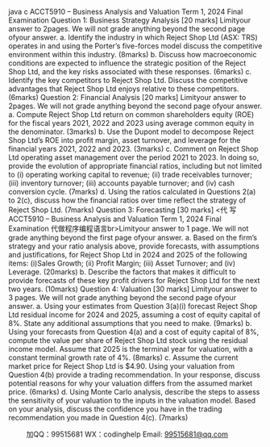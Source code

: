 java c
ACCT5910 – Business Analysis and Valuation 
Term 1, 2024 
Final Examination 
Question 1: Business Strategy Analysis [20 marks] 
Limityour answer to 2pages. We will not grade anything beyond the second page ofyour answer. a.         Identify the industry in which Reject Shop Ltd   (ASX: TRS) operates in   and   using   the   Porter’s five-forces model discuss the competitive   environment within   this industry. (8marks) 
b.       Discuss how macroeconomic conditions are expected   to   influence   the   strategic   position   of the Reject Shop Ltd, and the key risks associated with   these   responses. (6marks) c.       Identify the key   competitors   to   Reject   Shop   Ltd.   Discuss   the   competitive   advantages   that   Reject Shop Ltd enjoys relative to these   competitors. (6marks) 
Question 2: Financial Analysis [20 marks] 
Limityour answer to 2pages. We will not grade anything beyond the second page ofyour answer. 
a.    Compute   Reject   Shop   Ltd   return   on   common    shareholders   equity   (ROE)   for   the   fiscal   years 2021, 2022 and 2023 using average   common   equity in   the   denominator. (3marks) b.   Use   the   Dupont   model   to   decompose   Reject   Shop   Ltd’s   ROE   into   profit   margin,   asset   turnover, and leverage for the financial years   2021,   2022   and   2023. (3marks) c.    Comment on Reject   Shop Ltd   operating   asset   management   over   the   period   2021   to   2023.   In doing so, provide the evolution of   appropriate financial ratios, including but not limited   to   (i)   operating   working   capital   to   revenue;   (ii)   trade   receivables   turnover;   (iii)   inventory   turnover;   (iii) accounts payable turnover; and   (iv) cash   conversion   cycle. (7marks) d.    Using the ratios   calculated in   Questions   2(a)   to   2(c),   discuss how   the   financial   ratios   over   time reflect the strategy of   Reject Shop Ltd. (7marks) 
Question 3: Forecasting [30 marks] <代 写ACCT5910 – Business Analysis and Valuation Term 1, 2024 Final Examination
代做程序编程语言br>Limityour answer to 1 page. We will not grade anything beyond the first page ofyour answer. 
a.         Based on the firm’s strategy    and your ratio analysis above, provide forecasts, with   assumptions   and   justifications,   for   Reject   Shop   Ltd   in   2024   and   2025   of   the   following   items:   (i)Sales   Growth;   (ii) Profit Margin;   (iii) Asset Turnover; and   (iv) Leverage. (20marks) b.          Describe the   factors that makes   it   difficult   to   provide   forecasts   of these   key profit   drivers   for Reject Shop Ltd for the   next   two years. (10marks) 
Question 4: Valuation [30 marks] 
Limityour answer to 3 pages. We will not grade anything beyond the second page ofyour answer. a.             Using your   estimates   from   Question   3(a)(i)   forecast   Reject   Shop Ltd   residual income   for 2024   and 2025,   assuming a   cost   of equity capital   of 8%.   State   any additional   assumptions   that   you   need   to   make. (9marks) b.          Using your   forecasts   from   Question   4(a)   and   a   cost   of equity   capital   of 8%,   compute   the   value   per   share   of Reject   Shop   Ltd   stock   using   the   residual   income   model.   Assume   that 2025 is the terminal year   for   valuation, with a constant terminal   growth   rate   of   4%. (8marks) 
c.          Assume   the   current   market   price   for   Reject   Shop   Ltd   is   $4.90.   Using   your   valuation   from   Question   4(b)   provide   a   trading   recommendation.   In   your   response,   discuss   potential   reasons for why your valuation differs from the   assumed market   price. (6marks) d.          Using Monte Carlo analysis, describe   the   steps   to   assess   the   sensitivity of   your valuation to   the inputs in the valuation model. Based on your   analysis, discuss the confidence you have   in the trading recommendation you made in Question 4(c). (7marks) 





         
加QQ：99515681  WX：codinghelp  Email: 99515681@qq.com
